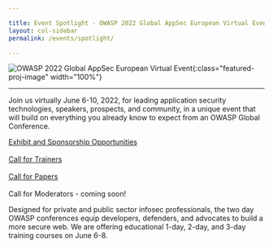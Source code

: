 ```yaml
---

title: Event Spotlight - OWASP 2022 Global AppSec European Virtual Event
layout: col-sidebar
permalink: /events/spotlight/

---
```

![OWASP 2022 Global AppSec European Virtual Event](https://virtual.globalappsec.org/assets/images/VIRTUAL_AppSec_2022_Banner_1920x720.jpg){:class="featured-proj-image" width="100%"}

<hr>
Join us virtually June 6-10, 2022, for leading application security technologies, speakers, prospects, and community, in a unique event that will build on everything you already know to expect from an OWASP Global Conference.  

[Exhibit and Sponsorship Opportunities](https://dublin.globalappsec.org/assets/files/Virtual_AppSec_EU_2022_Sponsorship_Opportunities.pdf) <br><br>
[Call for Trainers](https://owasp.submittable.com/submit/213361/2022-virtual-global-appsec-eu-cft) <br><br>
[Call for Papers](https://owasp.submittable.com/submit/213362/2022-virtual-global-appsec-eu-cfp) <br><br>
Call for Moderators - coming soon!

Designed for private and public sector infosec professionals, the two day OWASP conferences equip developers, defenders, and advocates to build a more 
secure web.  We are offering educational 1-day, 2-day, and 3-day training courses on June 6-8. 
